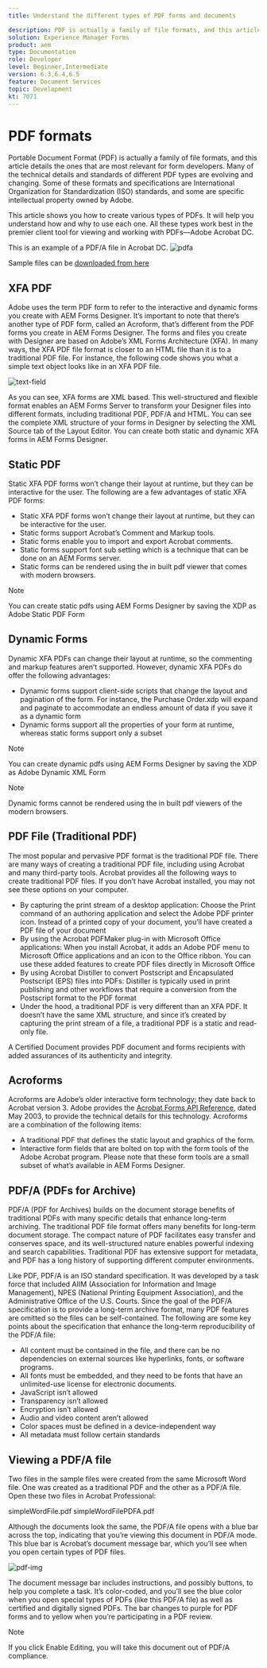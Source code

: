 ```yaml
---
title: Understand the different types of PDF forms and documents

description: PDF is actually a family of file formats, and this article describes the types of PDFs that are important and relevant for form developers.
solution: Experience Manager Forms
product: aem
type: Documentation
role: Developer
level: Beginner,Intermediate
version: 6.3,6.4,6.5
feature: Document Services
topic: Development
kt: 7071
---
```


# PDF formats

Portable Document Format (PDF) is actually a family of file formats, and this article details the ones that are most relevant for form developers. Many of the technical details and standards of different PDF types are evolving and changing. Some of these formats and specifications are International Organization for Standardization (ISO) standards, and some are specific intellectual property owned by Adobe. 

This article shows you how to create various types of PDFs. It will help you understand how and why to use each one. All these types work best in the premier client tool for viewing and working with PDFs—Adobe Acrobat DC.

This is an example of a PDF/A file in Acrobat DC.
![pdfa](assets/pdfa-file-in-acrobat.png)

Sample files can be [downloaded from here](assets/pdf-file-types.zip)

## XFA PDF

Adobe uses the term PDF form to refer to the interactive and dynamic forms you create with AEM Forms Designer. It’s important to note that there’s another type of PDF form, called an Acroform, that’s different from the PDF forms you create in AEM Forms Designer. The forms and files you create with Designer are based on Adobe’s XML Forms Architecture (XFA). In many ways, the XFA PDF file format is closer to an HTML file than it is to a traditional PDF file. For instance, the following code shows you what a simple text object looks like in an XFA PDF file.

![text-field](assets/text-field.JPG)

As you can see, XFA forms are XML based. This well-structured and flexible format enables an AEM Forms Server to transform your Designer files into different formats, including traditional PDF, PDF/A and HTML. You can see the complete XML structure of your forms in Designer by selecting the XML Source tab of the Layout Editor. You can create both static and dynamic XFA forms in AEM Forms Designer.

## Static PDF

Static XFA PDF forms won’t change their layout at runtime, but they can be interactive for the user. The following are a few advantages of static XFA PDF forms:

* Static XFA PDF forms won’t change their layout at runtime, but they can be interactive for the user. 
* Static forms support Acrobat’s Comment and Markup tools.
* Static forms enable you to import and export Acrobat comments.
* Static forms support font sub setting which is a technique that can be done on an AEM Forms server.
* Static forms can be rendered using the in built pdf viewer that comes with modern browsers.

>[!NOTE]
> You can create static pdfs using AEM Forms Designer by saving the XDP as Adobe Static PDF Form

## Dynamic Forms

Dynamic XFA PDFs can change their layout at runtime, so the commenting and markup features aren’t supported. However, dynamic XFA PDFs do offer the following advantages:

* Dynamic forms support client-side scripts that change the layout and pagination of the form. For instance, the Purchase Order.xdp will expand and paginate to accommodate an endless amount of data if you save it as a dynamic form
* Dynamic forms support all the properties of your form at runtime, whereas static forms support only a subset


>[!NOTE]
> You can create dynamic pdfs using AEM Forms Designer by saving the XDP as Adobe Dynamic XML Form

>[!NOTE]
> Dynamic forms cannot be rendered using the in built pdf viewers of the modern browsers.


## PDF File (Traditional PDF)

The most popular and pervasive PDF format is the traditional PDF file. There are many ways of creating a traditional PDF file, including using Acrobat and many third-party tools. Acrobat provides all the following ways to create traditional PDF files. If you don’t have Acrobat installed, you may not see these options on your computer.

* By capturing the print stream of a desktop application: Choose the Print command of an authoring application and select the Adobe PDF printer icon. Instead of a printed copy of your document, you’ll have created a PDF file of your document
* By using the Acrobat PDFMaker plug-in with Microsoft Office applications: When you install Acrobat, it adds an Adobe PDF menu to Microsoft Office applications and an icon to the Office ribbon. You can use these added features to create PDF files directly in Microsoft Office
* By using Acrobat Distiller to convert Postscript and Encapsulated Postscript (EPS) files into PDFs: Distiller is typically used in print publishing and other workflows that require a conversion from the Postscript format to the PDF format
* Under the hood, a traditional PDF is very different than an XFA PDF. It doesn’t have the same XML structure, and since it’s created by capturing the print stream of a file, a traditional PDF is a static and read-only file.

A Certified Document provides PDF document and forms recipients with added assurances of its authenticity and integrity.

## Acroforms

Acroforms are Adobe’s older interactive form technology; they date back to Acrobat version 3. Adobe provides the [Acrobat Forms API Reference](assets/FormsAPIReference.pdf), dated May 2003, to provide the technical details for this technology. Acroforms are a combination of the
following items:

* A traditional PDF that defines the static layout and graphics of the form.   
* Interactive form fields that are bolted on top with the form tools of the Adobe Acrobat program. Please note that these form tools are a small subset of what’s available in AEM Forms Designer.

## PDF/A (PDFs for Archive)

PDF/A (PDF for Archives) builds on the document storage benefits of traditional PDFs with many specific details that enhance long-term archiving. The traditional PDF file format offers many benefits for long-term document storage. The compact nature of PDF facilitates easy transfer and conserves space, and its well-structured nature enables powerful indexing and search capabilities. Traditional PDF has extensive support for metadata, and PDF has a long history of supporting different computer environments.

Like PDF, PDF/A is an ISO standard specification. It was developed by a task force that included AIIM (Association for Information and Image Management), NPES (National Printing Equipment Association), and the Administrative Office of the U.S. Courts. Since the goal of the PDF/A specification is to provide a long-term archive format, many PDF features are omitted so the files can be self-contained. The following are some key points about the specification that enhance the long-term reproducibility of the PDF/A file:  

* All content must be contained in the file, and there can be no dependencies on external sources like hyperlinks, fonts, or software programs.
* All fonts must be embedded, and they need to be fonts that have an unlimited-use license for electronic documents.
* JavaScript isn’t allowed
* Transparency isn’t allowed
* Encryption isn’t allowed
* Audio and video content aren’t allowed
* Color spaces must be defined in a device-independent way
* All metadata must follow certain standards

## Viewing a PDF/A file

Two files in the sample files were created from the same Microsoft Word file. One was created as a traditional PDF and the other as a PDF/A file. Open these two files in Acrobat Professional:

simpleWordFile.pdf
simpleWordFilePDFA.pdf

Although the documents look the same, the PDF/A file opens with a blue bar across the top, indicating that you’re viewing this document in PDF/A mode. This blue bar is Acrobat’s document message bar, which you’ll see when you open certain types of PDF files.

![pdf-img](assets/pdfa-message.png)

The document message bar includes instructions, and possibly buttons, to help you complete a task. It’s color-coded, and you’ll see the blue color when you open special types of PDFs (like this PDF/A file) as well as certified and digitally signed PDFs. The bar changes to purple for PDF forms and to yellow when you’re participating in a PDF review.

>[!NOTE]
> If you click Enable Editing, you will take this document out of PDF/A compliance.




